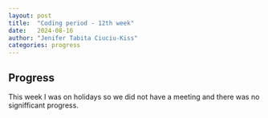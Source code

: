 ```yaml
---
layout: post
title:  "Coding period - 12th week"
date:   2024-08-16
author: "Jenifer Tabita Ciuciu-Kiss"
categories: progress
---
```


## Progress

This week I was on holidays so we did not have a meeting and there was no signifficant progress.